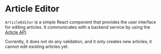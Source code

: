 # Article Editor

`ArticleEditor` is a simple React component that provides the user interface for editing articles. It communicates with a backend service by using the [Article API](../article/readme.md#api).

Currently, it does not do any validation, and it only creates new articles; it cannot edit existing articles yet.
